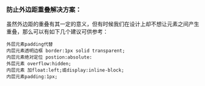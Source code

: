 ### 防止外边距重叠解决方案：

虽然外边距的重叠有其一定的意义，但有时候我们在设计上却不想让元素之间产生重叠，那么可以有如下几个建议可供参考：

    外层元素padding代替
    内层元素透明边框 border:1px solid transparent;
    内层元素绝对定位 postion:absolute:
    外层元素 overflow:hidden;
    内层元素 加float:left;或display:inline-block;
    内层元素padding:1px;
